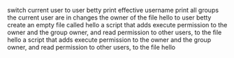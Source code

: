switch current user to user betty
print effective username
print all groups the current user are in
changes the owner of the file hello to user betty
create an empty file called hello
 a script that adds execute permission to the owner and the group owner, and read permission to other users, to the file hello a script that adds execute permission to the owner and the group owner, and read permission to other users, to the file hello
